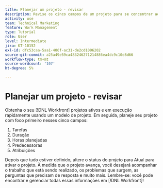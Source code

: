 ```yaml
---
title: Planejar um projeto - revisar
description: Revise os cinco campos de um projeto para se concentrar ao planejar um projeto — tarefas, duração, horas planejadas, predecessores e atribuições.
activity: use
team: Technical Marketing
feature: Work Management
type: Tutorial
role: User
level: Intermediate
jira: KT-10152
exl-id: dfc53caa-5aa1-406f-ac31-de2cd1096202
source-git-commit: a25a49e59ca483246271214886ea4dc9c10e8d66
workflow-type: tm+mt
source-wordcount: '107'
ht-degree: 5%

---
```


# Planejar um projeto - revisar

Obtenha o seu [!DNL  Workfront] projetos ativos e em execução rapidamente usando um modelo de projeto. Em seguida, planeje seu projeto com foco primeiro nesses cinco campos:

1. Tarefas
1. Duração
1. Horas planejadas
1. Predecessoras
1. Atribuições

Depois que tudo estiver definido, altere o status do projeto para Atual para ativar o projeto. À medida que o projeto avança, você desejará acompanhar o trabalho que está sendo realizado, os problemas que surgem, as perguntas que precisam de resposta e muito mais. Lembre-se: você pode encontrar e gerenciar todas essas informações em [!DNL Workfront]!

<!---
footer urls for the LP
Plan a project 
Edit projects
Overview of the project planned start date
Overview of the project planned completion date
Tasks overview
Task duration and duration types 
Use task predecessors 
Modify multiple user assignments in a task list
Notifications: Information about work assigned to me 
--->
